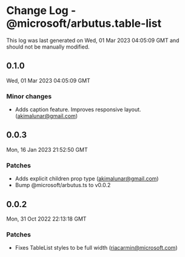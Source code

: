 # Change Log - @microsoft/arbutus.table-list

This log was last generated on Wed, 01 Mar 2023 04:05:09 GMT and should not be manually modified.

<!-- Start content -->

## 0.1.0

Wed, 01 Mar 2023 04:05:09 GMT

### Minor changes

- Adds caption feature. Improves responsive layout. (akimalunar@gmail.com)

## 0.0.3

Mon, 16 Jan 2023 21:52:50 GMT

### Patches

- Adds explicit children prop type (akimalunar@gmail.com)
- Bump @microsoft/arbutus.ts to v0.0.2

## 0.0.2

Mon, 31 Oct 2022 22:13:18 GMT

### Patches

- Fixes TableList styles to be full width (riacarmin@microsoft.com)
